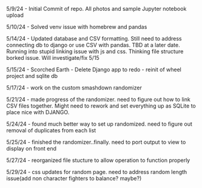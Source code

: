5/9/24 - Initial Commit of repo. All photos and sample Jupyter notebook upload

5/10/24 - Solved venv issue with homebrew and pandas

5/14/24 - Updated database and CSV formatting. Still need to address connecting db to django or use CSV with pandas. TBD at a later date. Running into stupid linking issue with js and css. Thinking file structure borked issue. Will investigate/fix 5/15

5/15/24 - Scorched Earth - Delete Django app to redo - reinit of wheel project and sqlite db

5/17/24 - work on the custom smashdown randomizer

5/21/24 - made progress of the randomizer. need to figure out how to link CSV files together. Might need to rework and set everything up as SQLite to place nice with DJANGO.

5/24/24 - found much better way to set up randomized. need to figure out removal of duplicates from each list

5/25/24 - finished the randomizer..finally. need to port output to view to display on front end

5/27/24 - reorganized file stucture to allow operation to function properly

5/29/24 - css updates for random page. need to address random length issue(add non character fighters to balance? maybe?)